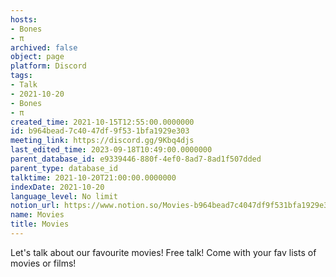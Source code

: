 ```yaml
---
hosts:
- Bones
- π
archived: false
object: page
platform: Discord
tags:
- Talk
- 2021-10-20
- Bones
- π
created_time: 2021-10-15T12:55:00.0000000
id: b964bead-7c40-47df-9f53-1bfa1929e303
meeting_link: https://discord.gg/9Kbq4djs
last_edited_time: 2023-09-18T10:49:00.0000000
parent_database_id: e9339446-880f-4ef0-8ad7-8ad1f507dded
parent_type: database_id
talktime: 2021-10-20T21:00:00.0000000
indexDate: 2021-10-20
language_level: No limit
notion_url: https://www.notion.so/Movies-b964bead7c4047df9f531bfa1929e303
name: Movies
title: Movies
---
```


Let's talk about our favourite movies!
Free talk! Come with your fav lists of movies or films!



